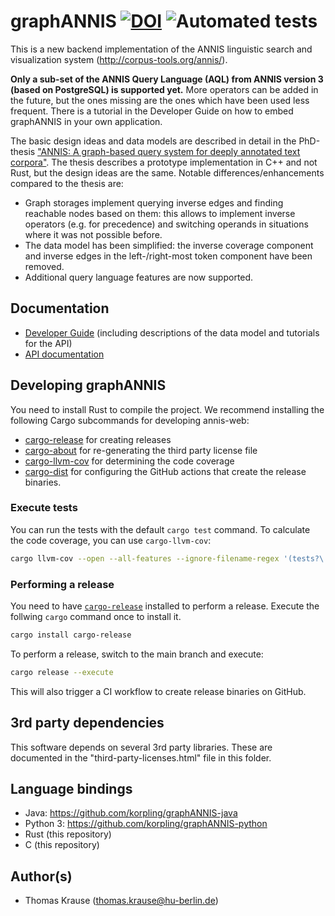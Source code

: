 # graphANNIS [![DOI](https://zenodo.org/badge/DOI/10.5281/zenodo.2598164.svg)](https://doi.org/10.5281/zenodo.2598164) ![Automated tests](https://github.com/korpling/graphANNIS/workflows/Automated%20tests/badge.svg)

This is a new backend implementation of the ANNIS linguistic search and visualization system (http://corpus-tools.org/annis/).

**Only a sub-set of the ANNIS Query Language (AQL) from ANNIS version 3 (based on PostgreSQL) is supported yet.**
More operators can be added in the future, but the ones missing are the ones which have been used less frequent.
There is a tutorial in the Developer Guide on how to embed graphANNIS in your own application.

The basic design ideas and data models are described in detail in the PhD-thesis ["ANNIS: A graph-based query system for deeply annotated text corpora"](https://doi.org/10.18452/19659). The thesis describes a prototype implementation in C++ and not Rust, but the design ideas are the same.
Notable differences/enhancements compared to the thesis are:

- Graph storages implement querying inverse edges and finding reachable nodes based on them: this allows to implement inverse operators (e.g. for precedence) and switching operands in situations where it was not possible before.
- The data model has been simplified: the inverse coverage component and inverse edges in the left-/right-most token component have been removed.
- Additional query language features are now supported.

## Documentation

- [Developer Guide](https://korpling.github.io/graphANNIS/docs/v3/) (including descriptions of the data model and tutorials for the API)
- [API documentation](https://docs.rs/graphannis/)


## Developing graphANNIS

You need to install Rust to compile the project.
We recommend installing the following Cargo subcommands for developing annis-web:

- [cargo-release](https://crates.io/crates/cargo-release) for creating releases
- [cargo-about](https://crates.io/crates/cargo-about) for re-generating the
  third party license file
- [cargo-llvm-cov](https://crates.io/crates/cargo-llvm-cov) for determining the code coverage
- [cargo-dist](https://crates.io/crates/cargo-dist) for configuring the GitHub actions that create the release binaries.

### Execute tests

You can run the tests with the default `cargo test` command.
To calculate the code coverage, you can use `cargo-llvm-cov`:

```bash
cargo llvm-cov --open --all-features --ignore-filename-regex '(tests?\.rs)|(capi/.*)'
```


### Performing a release

You need to have [`cargo-release`](https://crates.io/crates/cargo-release)
installed to perform a release. Execute the follwing `cargo` command once to
install it.

```bash
cargo install cargo-release
```

To perform a release, switch to the main branch and execute:

```bash
cargo release --execute
```

This will also trigger a CI workflow to create release binaries on GitHub.



## 3rd party dependencies

This software depends on several 3rd party libraries. These are documented in the "third-party-licenses.html" file in this folder.

## Language bindings

- Java: https://github.com/korpling/graphANNIS-java
- Python 3: https://github.com/korpling/graphANNIS-python
- Rust (this repository)
- C (this repository)

## Author(s)

- Thomas Krause (thomas.krause@hu-berlin.de)

